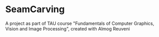 # SeamCarving

A project as part of TAU course "Fundamentals of Computer Graphics, Vision and Image Processing", created with Almog Reuveni

